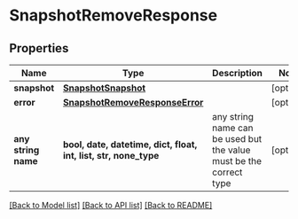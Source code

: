# SnapshotRemoveResponse


## Properties
Name | Type | Description | Notes
------------ | ------------- | ------------- | -------------
**snapshot** | [**SnapshotSnapshot**](SnapshotSnapshot.md) |  | [optional] 
**error** | [**SnapshotRemoveResponseError**](SnapshotRemoveResponseError.md) |  | [optional] 
**any string name** | **bool, date, datetime, dict, float, int, list, str, none_type** | any string name can be used but the value must be the correct type | [optional]

[[Back to Model list]](../README.md#documentation-for-models) [[Back to API list]](../README.md#documentation-for-api-endpoints) [[Back to README]](../README.md)



